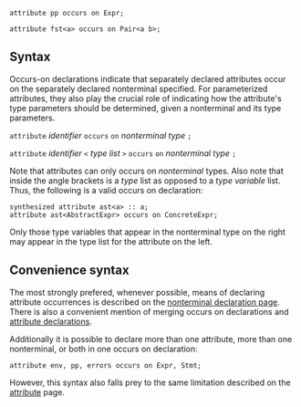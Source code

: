 
```
attribute pp occurs on Expr;

attribute fst<a> occurs on Pair<a b>;
```

## Syntax ##

Occurs-on declarations indicate that separately declared attributes occur on the separately declared nonterminal specified.  For parameterized attributes, they also play the crucial role of indicating how the attribute's type parameters should be determined, given a nonterminal and its type parameters.

`attribute` _identifier_ `occurs` `on` _nonterminal type_ `;`

`attribute` _identifier_ `<` _type list_ `>` `occurs` `on` _nonterminal type_ `;`

Note that attributes can only occurs on _nonterminal_ types.  Also note that inside the angle brackets is a _type_ list as opposed to a _type variable_ list.  Thus, the following is a valid occurs on declaration:

```
synthesized attribute ast<a> :: a;
attribute ast<AbstractExpr> occurs on ConcreteExpr;
```

Only those type variables that appear in the nonterminal type on the right may appear in the type list for the attribute on the left.

## Convenience syntax ##

The most strongly prefered, whenever possible, means of declaring attribute occurrences is described on the [nonterminal declaration page](Reference_Nonterminal#Convenience_extension.md).  There is also a convenient mention of merging occurs on declarations and [attribute declarations](Reference_Attribute#Convenience_extensions.md).

Additionally it is possible to declare more than one attribute, more than one nonterminal, or both in one occurs on declaration:

```
attribute env, pp, errors occurs on Expr, Stmt;
```

However, this syntax also falls prey to the same limitation described on the [attribute](Reference_Attribute#Convenience_extensions.md) page.